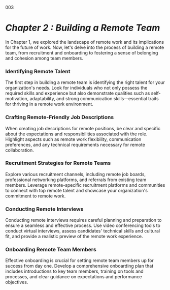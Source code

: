 003


# ***Chapter 2 : Building a Remote Team***

In Chapter 1, we explored the landscape of remote work and its implications for the future of work. Now, let's delve into the process of building a remote team, from recruitment and onboarding to fostering a sense of belonging and cohesion among team members.

### **Identifying Remote Talent**

The first step in building a remote team is identifying the right talent for your organization's needs. Look for individuals who not only possess the required skills and experience but also demonstrate qualities such as self-motivation, adaptability, and strong communication skills—essential traits for thriving in a remote work environment.

### **Crafting Remote-Friendly Job Descriptions**

When creating job descriptions for remote positions, be clear and specific about the expectations and responsibilities associated with the role. Highlight aspects such as remote work flexibility, communication preferences, and any technical requirements necessary for remote collaboration.

### **Recruitment Strategies for Remote Teams**

Explore various recruitment channels, including remote job boards, professional networking platforms, and referrals from existing team members. Leverage remote-specific recruitment platforms and communities to connect with top remote talent and showcase your organization's commitment to remote work.

### **Conducting Remote Interviews**

Conducting remote interviews requires careful planning and preparation to ensure a seamless and effective process. Use video conferencing tools to conduct virtual interviews, assess candidates' technical skills and cultural fit, and provide a realistic preview of the remote work experience.

### **Onboarding Remote Team Members**

Effective onboarding is crucial for setting remote team members up for success from day one. Develop a comprehensive onboarding plan that includes introductions to key team members, training on tools and processes, and clear guidance on expectations and performance objectives.

